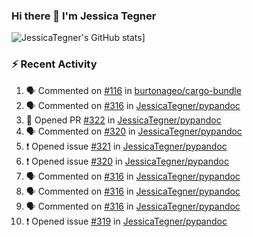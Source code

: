 ### Hi there 👋 I'm Jessica Tegner

![JessicaTegner's GitHub stats](https://github-readme-stats.vercel.app/api?username=jessicategner)]


### :zap: Recent Activity

<!--START_SECTION:activity-->
1. 🗣 Commented on [#116](https://github.com/burtonageo/cargo-bundle/issues/116) in [burtonageo/cargo-bundle](https://github.com/burtonageo/cargo-bundle)
2. 🗣 Commented on [#316](https://github.com/JessicaTegner/pypandoc/issues/316) in [JessicaTegner/pypandoc](https://github.com/JessicaTegner/pypandoc)
3. 💪 Opened PR [#322](https://github.com/JessicaTegner/pypandoc/pull/322) in [JessicaTegner/pypandoc](https://github.com/JessicaTegner/pypandoc)
4. 🗣 Commented on [#320](https://github.com/JessicaTegner/pypandoc/issues/320) in [JessicaTegner/pypandoc](https://github.com/JessicaTegner/pypandoc)
5. ❗️ Opened issue [#321](https://github.com/JessicaTegner/pypandoc/issues/321) in [JessicaTegner/pypandoc](https://github.com/JessicaTegner/pypandoc)
6. ❗️ Opened issue [#320](https://github.com/JessicaTegner/pypandoc/issues/320) in [JessicaTegner/pypandoc](https://github.com/JessicaTegner/pypandoc)
7. 🗣 Commented on [#316](https://github.com/JessicaTegner/pypandoc/issues/316) in [JessicaTegner/pypandoc](https://github.com/JessicaTegner/pypandoc)
8. 🗣 Commented on [#316](https://github.com/JessicaTegner/pypandoc/issues/316) in [JessicaTegner/pypandoc](https://github.com/JessicaTegner/pypandoc)
9. 🗣 Commented on [#316](https://github.com/JessicaTegner/pypandoc/issues/316) in [JessicaTegner/pypandoc](https://github.com/JessicaTegner/pypandoc)
10. ❗️ Opened issue [#319](https://github.com/JessicaTegner/pypandoc/issues/319) in [JessicaTegner/pypandoc](https://github.com/JessicaTegner/pypandoc)
<!--END_SECTION:activity-->
